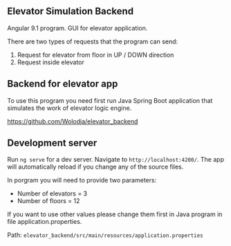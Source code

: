 ## Elevator Simulation Backend

Angular 9.1 program. GUI for elevator application. 

There are two types of requests that the program can send: 
1. Request for elevator from floor in UP / DOWN direction
2. Request inside elevator


## Backend for elevator app

To use this program you need first run Java Spring Boot application that simulates the work of elevator logic engine.

https://github.com/Wolodja/elevator_backend
## Development server

Run `ng serve` for a dev server. Navigate to `http://localhost:4200/`. The app will automatically reload if you change any of the source files.

In porgram you will need to provide two parameters:
- Number of elevators = 3
- Number of floors = 12

If you want to use other values please change them first in Java program in file application.properties.

Path: `elevator_backend/src/main/resources/application.properties`
